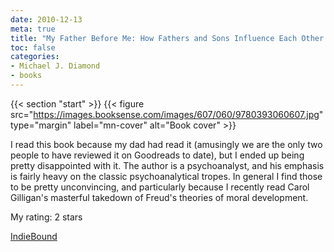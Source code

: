```yaml
---
date: 2010-12-13
meta: true
title: "My Father Before Me: How Fathers and Sons Influence Each Other Throughout Their Lives"
toc: false
categories:
- Michael J. Diamond
- books
---
```


{{< section "start" >}}
{{< figure src="https://images.booksense.com/images/607/060/9780393060607.jpg" type="margin" label="mn-cover" alt="Book cover" >}}

I read this book because my dad had read it (amusingly we are the only two people to have reviewed it on Goodreads to date), but I ended up being pretty disappointed with it. The author is a psychoanalyst, and his emphasis is fairly heavy on the classic psychoanalytical tropes. In general I find those to be pretty unconvincing, and particularly because I recently read Carol Gilligan's masterful takedown of Freud's theories of moral development. 

My rating: 2 stars  

[IndieBound](https://www.indiebound.org/book/9780393060607)
